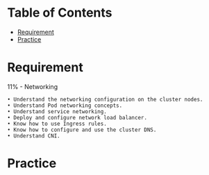 Table of Contents
=================

   * [Requirement](#requirement)
   * [Practice](#practice)

# Requirement

11% - Networking
```
• Understand the networking configuration on the cluster nodes.
• Understand Pod networking concepts.
• Understand service networking.
• Deploy and configure network load balancer.
• Know how to use Ingress rules.
• Know how to configure and use the cluster DNS.
• Understand CNI.
```

# Practice

